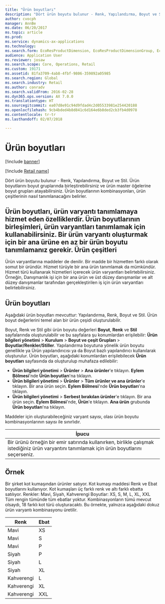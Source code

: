 ```yaml
---
title: "Ürün boyutları"
description: "Dört ürün boyutu bulunur - Renk, Yapılandırma, Boyut ve Stil. Ürün boyutlarını boyut gruplarında birleştirebilirsiniz ve ürün master öğelerine boyut grupları atayabilirsiniz. Ürün boyutlarının kombinasyonları, ürün çeşitlerinin nasıl tanımlanacağını belirler."
author: cvocph
manager: AnnBe
ms.date: 06/20/2017
ms.topic: article
ms.prod: 
ms.service: dynamics-ax-applications
ms.technology: 
ms.search.form: EcoResProductDimension, EcoResProductDimensionGroup, EcoResProductMasterDimension, RetailEcoResColor, RetailEcoResSize, RetailEcoResStyle
audience: Application User
ms.reviewer: josaw
ms.search.scope: Core, Operations, Retail
ms.custom: 19171
ms.assetid: 81fa3709-4ab8-4fbf-9806-359892a05985
ms.search.region: Global
ms.search.industry: Retail
ms.author: conradv
ms.search.validFrom: 2016-02-28
ms.dyn365.ops.version: AX 7.0.0
ms.translationtype: HT
ms.sourcegitcommit: ea07d8e91c94d9fdad4c2d05533981e254420188
ms.openlocfilehash: 9cb4bded4b8d841c6d164e6b8ded2cb3fb4d0978
ms.contentlocale: tr-tr
ms.lasthandoff: 02/07/2018

---
```


# <a name="product-dimensions"></a>Ürün boyutları

[!include [banner](../includes/banner.md)]

[!include [Retail name](../includes/retail-name.md)]

Dört ürün boyutu bulunur - Renk, Yapılandırma, Boyut ve Stil. Ürün boyutlarını boyut gruplarında birleştirebilirsiniz ve ürün master öğelerine boyut grupları atayabilirsiniz. Ürün boyutlarının kombinasyonları, ürün çeşitlerinin nasıl tanımlanacağını belirler.

Ürün boyutları, ürün varyantı tanımlamaya hizmet eden özelliklerdir. Ürün boyutlarının birleşimleri, ürün varyantları tanımlamak için kullanabilirsiniz. Bir ürün varyantı oluşturmak için bir ana ürüne en az bir ürün boyutu tanımlamanız gerekir.
Ürün çeşitleri
----------------

Ürün varyantlarına maddeler de denilir. Bir madde bir hizmetten farklı olarak somut bir üründür. Hizmet türüyle bir ana ürün tanımlamak da mümkündür. Hizmet türü kullanarak hizmetleri içerecek ürün varyantları belirtebilirsiniz. Örneğin, Danışmanlık işi için bir ana ürün ve üst düzey danışmanlar ve alt düzey danışmanlar tarafından gerçekleştirilen iş için ürün varyantları belirtebilirsiniz.

## <a name="product-dimensions"></a>Ürün boyutları
Aşağıdaki ürün boyutları mevcuttur: Yapılandırma, Renk, Boyut ve Stil. Ürün boyut değerlerini temel alan bir ürün çeşidi oluşturulabilir.

Boyut, Renk ve Stil gibi ürün boyutu değerleri **Boyut**, **Renk** ve **Stil** sayfalarında oluşturulabilir ve bu sayfalara şu konumlardan erişilebilir: **Ürün bilgileri yönetimi** &gt; **Kurulum** &gt; **Boyut ve çeşit Grupları** &gt; **Boyutlar/Renkler/Stiller**. Yapılandırma boyutuna yönelik ürün boyutu genellikle ya Ürün yapılandırıcısı ya da Boyut bazlı yapılandırıcı kullanılarak oluşturulur. Ürün boyutları, aşağıdaki konumlardan erişilebilecek **Ürün boyutları** sayfasında da oluşturulup muhafaza edilebilir:
-   **Ürün bilgileri yönetimi** &gt; **Ürünler** &gt; **Ana ürünler**'e tıklayın. **Eylem Bölmesi**'nde **Ürün boyutları**'na tıklayın.
-   **Ürün bilgileri yönetimi** &gt; **Ürünler** &gt; **Tüm ürünler ve ana ürünler**'e tıklayın. Bir ana ürün seçin. **Eylem Bölmesi**'nde **Ürün boyutları**'na tıklayın.
-   **Ürün bilgileri yönetimi** &gt; **Serbest bırakılan ürünler**'e tıklayın. Bir ana ürün seçin. **Eylem Bölmesi**'nde, **Ürün**'e tıklayın. **Ana ürün** grubunda **Ürün boyutları**'na tıklayın.

Maddeler için oluşturabileceğiniz varyant sayısı, olası ürün boyutu kombinasyonlarının sayısı ile sınırlıdır.

| **İpucu**                                                                                                                                              |
|------------------------------------------------------------------------------------------------------------------------------------------------------|
| Bir ürünü örneğin bir emir satırında kullanırken, birlikle çalışmak istediğiniz ürün varyantını tanımlamak için ürün boyutlarını seçerseniz. |

## <a name="example"></a>Örnek
Bir şirket kot kumaşından ürünler satıyor. Kot kumaşı maddesi Renk ve Ebat boyutlarını kullanıyor. Kot kumaşları üç farklı renk ve altı farklı ebatta satılıyor. Renkler: Mavi, Siyah, Kahverengi Boyutlar: XS, S, M, L, XL, XXL Tüm rengin tümünde tüm ebatlar yoktur. Kombinasyonların tümü mevcut olsaydı, 18 farklı kot türü oluşturacaktı. Bu örnekte, yalnızca aşağıdaki dokuz ürün varyantı kombinasyonu üretilir.

| Renk | Ebat |
|-------|------|
| Mavi  | XS   |
| Mavi  | S    |
| Mavi  | P    |
| Siyah | P    |
| Siyah | L    |
| Siyah | XL   |
| Kahverengi | L    |
| Kahverengi | XL   |
| Kahverengi | XXL  |






